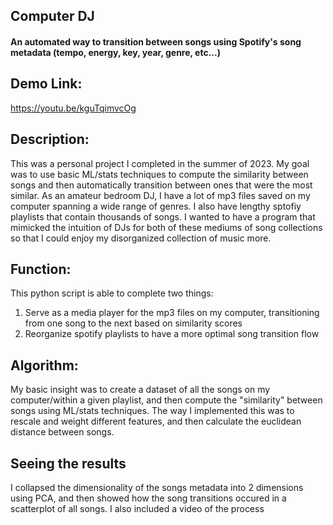 ## Computer DJ
#### An automated way to transition between songs using Spotify's song metadata (tempo, energy, key, year, genre, etc...)

## Demo Link:
https://youtu.be/kguTqimvcOg

## Description:
This was a personal project I completed in the summer of 2023. My goal was to use basic ML/stats techniques to compute the similarity between songs and then automatically transition between ones that were the most similar. 
As an amateur bedroom DJ, I have a lot of mp3 files saved on my computer spanning a wide range of genres. I also have lengthy sptofiy playlists that contain thousands of songs. I wanted to have a program that mimicked the intuition of DJs for both of these mediums of song collections so that I could enjoy my disorganized collection of music more.

## Function:
This python script is able to complete two things:
1. Serve as a media player for the mp3 files on my computer, transitioning from one song to the next based on similarity scores
2. Reorganize spotify playlists to have a more optimal song transition flow

## Algorithm:
My basic insight was to create a dataset of all the songs on my computer/within a given playlist, and then compute the "similarity" between songs using ML/stats techniques. 
The way I implemented this was to rescale and weight different features, and then calculate the euclidean distance between songs. 

## Seeing the results
I collapsed the dimensionality of the songs metadata into 2 dimensions using PCA, and then showed how the song transitions occured in a scatterplot of all songs. I also included a video of the process
